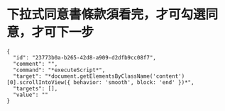 # 下拉式同意書條款須看完，才可勾選同意，才可下一步
    {
      "id": "23773b0a-b265-42d8-a909-d2dfb9cc08f7",
      "comment": "",
      "command": "*executeScript*",
      "target": "*document.getElementsByClassName('content')[0].scrollIntoView({ behavior: 'smooth', block: 'end' })*",
      "targets": [],
      "value": ""
    }
